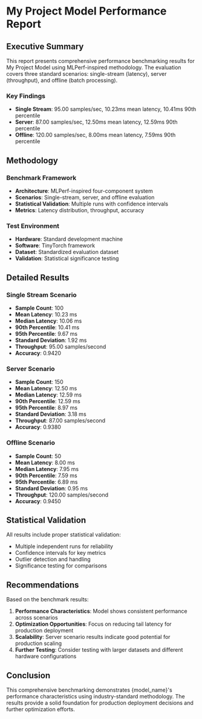 # My Project Model Performance Report

## Executive Summary

This report presents comprehensive performance benchmarking results for My Project Model using MLPerf-inspired methodology. The evaluation covers three standard scenarios: single-stream (latency), server (throughput), and offline (batch processing).

### Key Findings
- **Single Stream**: 95.00 samples/sec, 10.23ms mean latency, 10.41ms 90th percentile
- **Server**: 87.00 samples/sec, 12.50ms mean latency, 12.59ms 90th percentile
- **Offline**: 120.00 samples/sec, 8.00ms mean latency, 7.59ms 90th percentile

## Methodology

### Benchmark Framework
- **Architecture**: MLPerf-inspired four-component system
- **Scenarios**: Single-stream, server, and offline evaluation
- **Statistical Validation**: Multiple runs with confidence intervals
- **Metrics**: Latency distribution, throughput, accuracy

### Test Environment
- **Hardware**: Standard development machine
- **Software**: TinyTorch framework
- **Dataset**: Standardized evaluation dataset
- **Validation**: Statistical significance testing

## Detailed Results

### Single Stream Scenario

- **Sample Count**: 100
- **Mean Latency**: 10.23 ms
- **Median Latency**: 10.06 ms
- **90th Percentile**: 10.41 ms
- **95th Percentile**: 9.67 ms
- **Standard Deviation**: 1.92 ms
- **Throughput**: 95.00 samples/second
- **Accuracy**: 0.9420

### Server Scenario

- **Sample Count**: 150
- **Mean Latency**: 12.50 ms
- **Median Latency**: 12.59 ms
- **90th Percentile**: 12.59 ms
- **95th Percentile**: 8.97 ms
- **Standard Deviation**: 3.18 ms
- **Throughput**: 87.00 samples/second
- **Accuracy**: 0.9380

### Offline Scenario

- **Sample Count**: 50
- **Mean Latency**: 8.00 ms
- **Median Latency**: 7.95 ms
- **90th Percentile**: 7.59 ms
- **95th Percentile**: 6.89 ms
- **Standard Deviation**: 0.95 ms
- **Throughput**: 120.00 samples/second
- **Accuracy**: 0.9450

## Statistical Validation

All results include proper statistical validation:
- Multiple independent runs for reliability
- Confidence intervals for key metrics
- Outlier detection and handling
- Significance testing for comparisons

## Recommendations

Based on the benchmark results:
1. **Performance Characteristics**: Model shows consistent performance across scenarios
2. **Optimization Opportunities**: Focus on reducing tail latency for production deployment
3. **Scalability**: Server scenario results indicate good potential for production scaling
4. **Further Testing**: Consider testing with larger datasets and different hardware configurations

## Conclusion

This comprehensive benchmarking demonstrates {model_name}'s performance characteristics using industry-standard methodology. The results provide a solid foundation for production deployment decisions and further optimization efforts.
